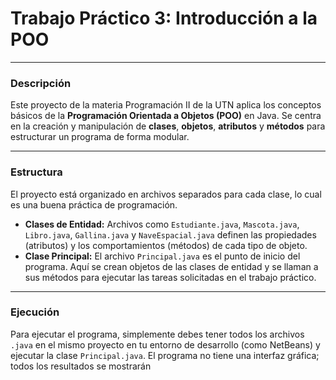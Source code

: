 # Trabajo Práctico 3: Introducción a la POO

---

### Descripción

Este proyecto de la materia Programación II de la UTN aplica los conceptos básicos de la **Programación Orientada a Objetos (POO)** en Java. Se centra en la creación y manipulación de **clases**, **objetos**, **atributos** y **métodos** para estructurar un programa de forma modular.

---

### Estructura

El proyecto está organizado en archivos separados para cada clase, lo cual es una buena práctica de programación.

* **Clases de Entidad:** Archivos como `Estudiante.java`, `Mascota.java`, `Libro.java`, `Gallina.java` y `NaveEspacial.java` definen las propiedades (atributos) y los comportamientos (métodos) de cada tipo de objeto.
* **Clase Principal:** El archivo `Principal.java` es el punto de inicio del programa. Aquí se crean objetos de las clases de entidad y se llaman a sus métodos para ejecutar las tareas solicitadas en el trabajo práctico.

---

### Ejecución

Para ejecutar el programa, simplemente debes tener todos los archivos `.java` en el mismo proyecto en tu entorno de desarrollo (como NetBeans) y ejecutar la clase `Principal.java`. El programa no tiene una interfaz gráfica; todos los resultados se mostrarán